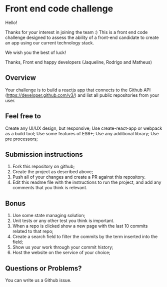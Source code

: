 # Front end code challenge

Hello!

Thanks for your interest in joining the team :)
This is a front end code challenge designed to assess the ability of a front-end candidate to create an app using our current technology stack.

We wish you the best of luck!

Thanks,
Front end happy developers (Jaqueline, Rodrigo and Matheus)

## Overview 

Your challenge is to build a reactjs app that connects to the Github API (https://developer.github.com/v3/) and list all public repositories from your user.

## Feel free to

Create any UI/UX design, but responsive;
Use create-react-app or webpack as a build tool;
Use some features of ES6+;
Use any additional library;
Use pre processors;

## Submission instructions

1. Fork this repository on github;
2. Create the project as described above;
3. Push all of your changes and create a PR against this repository.
4. Edit this readme file with the instructions to run the project, and add any comments that you think is relevant.

## Bonus

1. Use some state managing solution;
2. Unit tests or any other test you think is important.
3. When a repo is clicked show a new page with the last 10 commits related to that repo;
4. Create a search field to filter the commits by the term inserted into the field;
5. Show us your work through your commit history;
6. Host the website on the service of your choice;


## Questions or Problems?

You can write us a Github issue.
